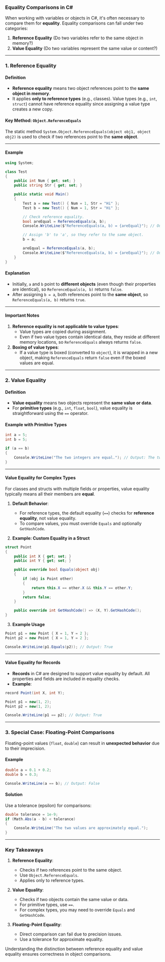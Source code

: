 ### **Equality Comparisons in C#**

When working with variables or objects in C#, it's often necessary to compare them for **equality**. Equality comparisons can fall under two categories:
1. **Reference Equality** (Do two variables refer to the same object in memory?)
2. **Value Equality** (Do two variables represent the same value or content?)

---

### **1. Reference Equality**

#### **Definition**
- **Reference equality** means two object references point to the **same object in memory**.
- It applies **only to reference types** (e.g., classes). Value types (e.g., `int`, `struct`) cannot have reference equality since assigning a value type creates a new copy.

#### **Key Method**: `Object.ReferenceEquals`
The static method `System.Object.ReferenceEquals(object obj1, object obj2)` is used to check if two references point to the **same object**.

---

#### **Example**
```csharp
using System;

class Test
{
    public int Num { get; set; }
    public string Str { get; set; }

    public static void Main()
    {
        Test a = new Test() { Num = 1, Str = "Hi" };
        Test b = new Test() { Num = 1, Str = "Hi" };

        // Check reference equality.
        bool areEqual = ReferenceEquals(a, b);
        Console.WriteLine($"ReferenceEquals(a, b) = {areEqual}"); // Output: False

        // Assign 'b' to 'a', so they refer to the same object.
        b = a;

        areEqual = ReferenceEquals(a, b);
        Console.WriteLine($"ReferenceEquals(a, b) = {areEqual}"); // Output: True
    }
}
```

#### **Explanation**
- Initially, `a` and `b` point to **different objects** (even though their properties are identical), so `ReferenceEquals(a, b)` returns `false`.
- After assigning `b = a`, both references point to the **same object**, so `ReferenceEquals(a, b)` returns `true`.

---

#### **Important Notes**
1. **Reference equality is not applicable to value types**:
   - Value types are copied during assignment.
   - Even if two value types contain identical data, they reside at different memory locations, so `ReferenceEquals` always returns `false`.
2. **Boxing of value types**:
   - If a value type is boxed (converted to `object`), it is wrapped in a new object, making `ReferenceEquals` return `false` even if the boxed values are equal.

---

### **2. Value Equality**

#### **Definition**
- **Value equality** means two objects represent the **same value or data**.
- For **primitive types** (e.g., `int`, `float`, `bool`), value equality is straightforward using the `==` operator.

#### **Example with Primitive Types**
```csharp
int a = 5;
int b = 5;

if (a == b)
{
    Console.WriteLine("The two integers are equal."); // Output: The two integers are equal.
}
```

---

#### **Value Equality for Complex Types**
For classes and structs with multiple fields or properties, value equality typically means all their members are **equal**. 

1. **Default Behavior**:
   - For reference types, the default equality (`==`) checks for **reference equality**, not value equality.
   - To compare values, you must override `Equals` and optionally `GetHashCode`.

2. **Example: Custom Equality in a Struct**
```csharp
struct Point
{
    public int X { get; set; }
    public int Y { get; set; }

    public override bool Equals(object obj)
    {
        if (obj is Point other)
        {
            return this.X == other.X && this.Y == other.Y;
        }
        return false;
    }

    public override int GetHashCode() => (X, Y).GetHashCode();
}
```

3. **Example Usage**
```csharp
Point p1 = new Point { X = 1, Y = 2 };
Point p2 = new Point { X = 1, Y = 2 };

Console.WriteLine(p1.Equals(p2)); // Output: True
```

---

#### **Value Equality for Records**
- **Records** in C# are designed to support value equality by default. All properties and fields are included in equality checks.
- **Example**:
```csharp
record Point(int X, int Y);

Point p1 = new(1, 2);
Point p2 = new(1, 2);

Console.WriteLine(p1 == p2); // Output: True
```

---

### **3. Special Case: Floating-Point Comparisons**
Floating-point values (`float`, `double`) can result in **unexpected behavior** due to their imprecision.

#### **Example**
```csharp
double a = 0.1 + 0.2;
double b = 0.3;

Console.WriteLine(a == b); // Output: False
```

#### **Solution**
Use a tolerance (epsilon) for comparisons:
```csharp
double tolerance = 1e-9;
if (Math.Abs(a - b) < tolerance)
{
    Console.WriteLine("The two values are approximately equal.");
}
```

---

### **Key Takeaways**
1. **Reference Equality**:
   - Checks if two references point to the same object.
   - Use `Object.ReferenceEquals`.
   - Applies only to reference types.

2. **Value Equality**:
   - Checks if two objects contain the same value or data.
   - For primitive types, use `==`.
   - For complex types, you may need to override `Equals` and `GetHashCode`.

3. **Floating-Point Equality**:
   - Direct comparison can fail due to precision issues.
   - Use a tolerance for approximate equality.

Understanding the distinction between reference equality and value equality ensures correctness in object comparisons.